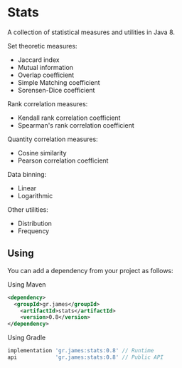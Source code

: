 # Stats

A collection of statistical measures and utilities in Java 8.

Set theoretic measures:
- Jaccard index
- Mutual information
- Overlap coefficient
- Simple Matching coefficient
- Sorensen-Dice coefficient

Rank correlation measures:

- Kendall rank correlation coefficient
- Spearman's rank correlation coefficient

Quantity correlation measures:

- Cosine similarity
- Pearson correlation coefficient

Data binning:

- Linear
- Logarithmic

Other utilities:

- Distribution
- Frequency

## Using

You can add a dependency from your project as follows:

Using Maven

```xml
<dependency>
  <groupId>gr.james</groupId>
    <artifactId>stats</artifactId>
    <version>0.8</version>
</dependency>
```

Using Gradle

```gradle
implementation 'gr.james:stats:0.8' // Runtime
api            'gr.james:stats:0.8' // Public API
```
